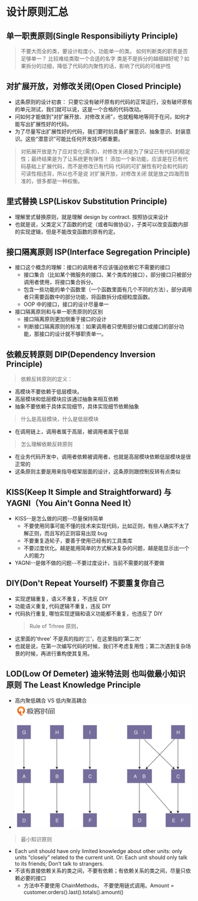 # 设计原则汇总

## 单一职责原则(Single Responsibiliyty Principle)

> 不要大而全的类，要设计粒度小，功能单一的类。
> 如何判断类的职责是否足够单一？ 比较难给类取一个合适的名字
> 类是不是拆分的越细越好呢？如果拆分的过细，降低了代码的内聚性的话，影响了代码的可维护性

## 对扩展开放，对修改关闭(Open Closed Principle)

- 这条原则的设计初衷： 只要它没有破坏原有的代码的正常运行，没有破坏原有的单元测试，我们就可以说，这是一个合格的代码改动。
- 问如何才能做到“对扩展开放、对修改关闭”，也就粗略地等同于在问，如何才能写出扩展性好的代码。
- 为了尽量写出扩展性好的代码，我们要时刻具备扩展意识、抽象意识、封装意识。这些“潜意识”可能比任何开发技巧都重要。

> 对拓展开放是为了应对变化(需求)，对修改关闭是为了保证已有代码的稳定性；最终结果是为了让系统更有弹性！
> 添加一个新功能，应该是在已有代码基础上扩展代码，而不是修改已有代码
> 代码的可扩展性有时会和代码的可读性相违背，所以也不是说 对扩展开放，对修改关闭 就是放之四海而皆准的，很多都是一种权衡。

## 里式替换 LSP(Liskov Substitution Principle)

- 理解里式替换原则，就是理解 design by contract. 按照协议来设计
- 也就是说，父类定义了函数的约定（或者叫做协议），子类可以改变函数内部的实现逻辑，但是不能改变函数的原有约定。

## 接口隔离原则 ISP(Interface Segregation Principle)

- 接口这个概念的理解：接口的调用者不应该强迫依赖它不需要的接口
  - 接口集合（比如某个微服务的接口、某个类库的接口），部分接口只被部分调用者使用，将接口集合拆分。
  - 包含一些功能的单个函数里（一个函数里面有几个不同的方法），部分调用者只需要函数中的部分功能，将函数拆分成细粒度函数。
  - OOP 中的接口，接口的设计尽量单一
- 接口隔离原则和与单一职责原则的区别
  - 接口隔离原则更加侧重于接口的设计
  - 判断接口隔离原则的标准：如果调用者只使用部分接口或接口的部分功能，那接口的设计就不够职责单一。

## 依赖反转原则 DIP(Dependency Inversion Principle)

> 依赖反转原则的定义：

- 高模块不要依赖于低层模块。
- 高层模块和低层模块应该通过抽象来相互依赖
- 抽象不要依赖于具体实现细节，具体实现细节依赖抽象

> 什么是高层模块，什么是低层模块

- 在调用链上，调用者属于高层，被调用者属于低层

> 怎么理解依赖反转原则

- 在业务代码开发中，调用者依赖被调用者，也就是高层模块依赖低层模块是很正常的
- 这条原则主要是用来指导框架层面的设计，这条原则跟控制反转有点类似

## KISS(Keep It Simple and Straightforward) 与 YAGNI（You Ain’t Gonna Need It）

- KISS--是怎么做的问题--尽量保持简单
  - 不要使用同事可能不懂的技术来实现代码，比如正则，有些人确实不太了解正则，而且写的正则容易出现 bug
  - 不要重复造轮子，要善于使用已经有的工具类库
  - 不要过度优化。越是能用简单的方式解决复杂的问题，越是能显示出一个人的能力
- YAGNI--是做不做的问题--不要过度设计，当前不需要的就不要做

## DIY(Don't Repeat Yourself) 不要重复你自己

- 实现逻辑重复，语义不重复，不违反 DIY
- 功能语义重复, 代码逻辑不重复，违反 DIY
- 代码执行重复, 哪怕实现逻辑和语义功能都不重复，也违反了 DIY
  > Rule of Trhree 原则，
- 这里面的'three' 不是真的指的’三‘，在这里指的’第二次‘
- 也就是说，在第一次编写代码的时候，我们不考虑复用性；第二次遇到复杂场景的时候，再进行重构使其复用。

## LOD(Low Of Demeter) 迪米特法则 也叫做最小知识原则 The Least Knowledge Principle

- 高内聚低耦合 VS 低内聚高耦合
- ![高内聚低耦合 VS 低内聚高耦合](./image/高内聚低耦合.jpg)

> 最小知识原则

- Each unit should have only limited knowledge about other units: only units “closely” related to the current unit. Or: Each unit should only talk to its friends; Don’t talk to strangers.
- 不该有直接依赖关系的类之间，不要有依赖；有依赖关系的类之间，尽量只依赖必要的接口
  - 方法中不要使用 ChainMethods， 不要使用链式调用。Amount = customer.orders().last().totals().amount()

